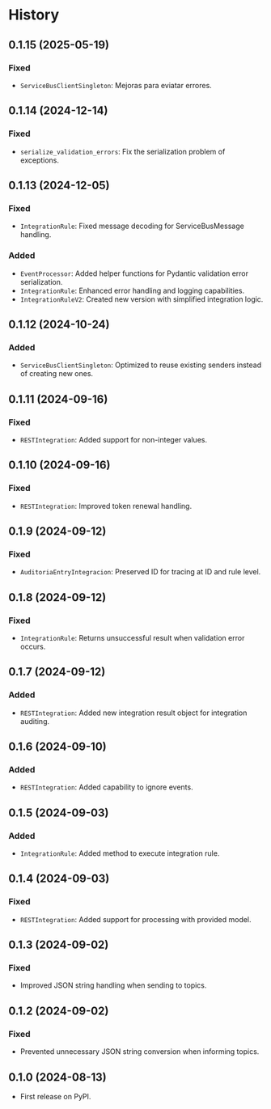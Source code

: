 # History

## 0.1.15 (2025-05-19)

### Fixed
- `ServiceBusClientSingleton`: Mejoras para eviatar errores.


## 0.1.14 (2024-12-14)

### Fixed
- `serialize_validation_errors`: Fix the serialization problem of exceptions.



## 0.1.13 (2024-12-05)

### Fixed
- `IntegrationRule`: Fixed message decoding for ServiceBusMessage handling.

### Added
- `EventProcessor`: Added helper functions for Pydantic validation error serialization.
- `IntegrationRule`: Enhanced error handling and logging capabilities.
- `IntegrationRuleV2`: Created new version with simplified integration logic.


## 0.1.12 (2024-10-24)

### Added
- `ServiceBusClientSingleton`: Optimized to reuse existing senders instead of creating new ones.

## 0.1.11 (2024-09-16)

### Fixed
- `RESTIntegration`: Added support for non-integer values.

## 0.1.10 (2024-09-16)

### Fixed
- `RESTIntegration`: Improved token renewal handling.

## 0.1.9 (2024-09-12)

### Fixed
- `AuditoriaEntryIntegracion`: Preserved ID for tracing at ID and rule level.

## 0.1.8 (2024-09-12)

### Fixed
- `IntegrationRule`: Returns unsuccessful result when validation error occurs.

## 0.1.7 (2024-09-12)

### Added
- `RESTIntegration`: Added new integration result object for integration auditing.

## 0.1.6 (2024-09-10)

### Added
- `RESTIntegration`: Added capability to ignore events.

## 0.1.5 (2024-09-03)

### Added
- `IntegrationRule`: Added method to execute integration rule.

## 0.1.4 (2024-09-03)

### Fixed
- `RESTIntegration`: Added support for processing with provided model.

## 0.1.3 (2024-09-02)

### Fixed
- Improved JSON string handling when sending to topics.

## 0.1.2 (2024-09-02)

### Fixed
- Prevented unnecessary JSON string conversion when informing topics.

## 0.1.0 (2024-08-13)

- First release on PyPI.
